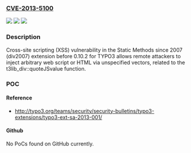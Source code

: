 ### [CVE-2013-5100](https://cve.mitre.org/cgi-bin/cvename.cgi?name=CVE-2013-5100)
![](https://img.shields.io/static/v1?label=Product&message=n%2Fa&color=blue)
![](https://img.shields.io/static/v1?label=Version&message=n%2Fa&color=blue)
![](https://img.shields.io/static/v1?label=Vulnerability&message=n%2Fa&color=brighgreen)

### Description

Cross-site scripting (XSS) vulnerability in the Static Methods since 2007 (div2007) extension before 0.10.2 for TYPO3 allows remote attackers to inject arbitrary web script or HTML via unspecified vectors, related to the t3lib_div::quoteJSvalue function.

### POC

#### Reference
- http://typo3.org/teams/security/security-bulletins/typo3-extensions/typo3-ext-sa-2013-001/

#### Github
No PoCs found on GitHub currently.

